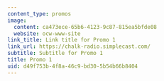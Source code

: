 ```yaml
---
content_type: promos
image:
  content: ca473ece-65b6-4123-9c87-815ea5bfde08
  website: ocw-www-site
link_title: Link title for Promo 1
link_url: https://chalk-radio.simplecast.com/
subtitle: Subtitle for Promo 1
title: Promo 1
uid: d49f753b-4f8a-46c9-bd30-5b54b66b8404
---
```

